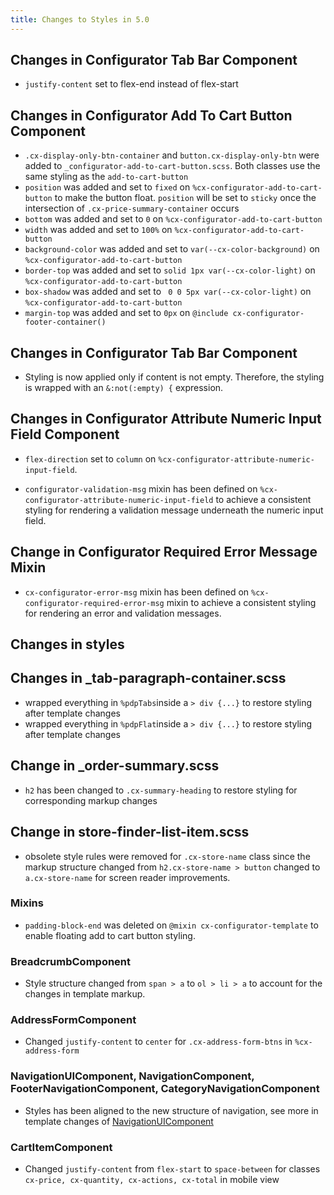 ```yaml
---
title: Changes to Styles in 5.0
---
```


## Changes in Configurator Tab Bar Component

- `justify-content` set to flex-end instead of flex-start

## Changes in Configurator Add To Cart Button Component

- `.cx-display-only-btn-container` and `button.cx-display-only-btn` were added to `_configurator-add-to-cart-button.scss`.
  Both classes use the same styling as the `add-to-cart-button`
- `position` was added and set to `fixed` on `%cx-configurator-add-to-cart-button` to make the button float. `position` will be set to `sticky` once the intersection of `.cx-price-summary-container` occurs
- `bottom` was added and set to `0` on `%cx-configurator-add-to-cart-button` 
- `width` was added and set to `100%` on `%cx-configurator-add-to-cart-button` 
- `background-color` was added and set to `var(--cx-color-background)` on `%cx-configurator-add-to-cart-button` 
- `border-top` was added and set to `solid 1px var(--cx-color-light)` on `%cx-configurator-add-to-cart-button` 
- `box-shadow` was added and set to ` 0 0 5px var(--cx-color-light)` on `%cx-configurator-add-to-cart-button` 
- `margin-top` was added and set to `0px` on `@include cx-configurator-footer-container()` 


## Changes in Configurator Tab Bar Component

- Styling is now applied only if content is not empty. Therefore, the styling is wrapped with an `&:not(:empty) {` expression.

## Changes in Configurator Attribute Numeric Input Field Component

- `flex-direction` set to `column` on `%cx-configurator-attribute-numeric-input-field`.

- `configurator-validation-msg` mixin has been defined on `%cx-configurator-attribute-numeric-input-field` to achieve a consistent styling for rendering a validation message underneath the numeric input field.

## Change in Configurator Required Error Message Mixin

- `cx-configurator-error-msg` mixin has been defined on `%cx-configurator-required-error-msg` mixin to achieve a consistent styling for rendering an error and validation messages.


## Changes in styles

## Changes in _tab-paragraph-container.scss

- wrapped everything in `%pdpTabs`inside a `> div {...}` to restore styling after template changes
- wrapped everything in `%pdpFlat`inside a `> div {...}` to restore styling after template changes

## Change in _order-summary.scss

- `h2` has been changed to `.cx-summary-heading` to restore styling for corresponding markup changes 

## Change in store-finder-list-item.scss

- obsolete style rules were removed for `.cx-store-name` class since the markup structure changed from `h2.cx-store-name > button` changed to `a.cx-store-name` for screen reader improvements. 
### Mixins
- `padding-block-end` was deleted on `@mixin cx-configurator-template` to enable floating add to cart button styling. 

### BreadcrumbComponent 

- Style structure changed from `span > a` to `ol > li > a` to account for the changes in template markup. 

### AddressFormComponent

- Changed `justify-content` to `center` for `.cx-address-form-btns` in `%cx-address-form`

### NavigationUIComponent, NavigationComponent, FooterNavigationComponent, CategoryNavigationComponent

- Styles has been aligned to the new structure of navigation, see more in template changes of [NavigationUIComponent](./5_0.md#NavigationUIComponent)

### CartItemComponent

- Changed `justify-content` from `flex-start` to `space-between` for classes `cx-price, cx-quantity, cx-actions, cx-total` in mobile view
